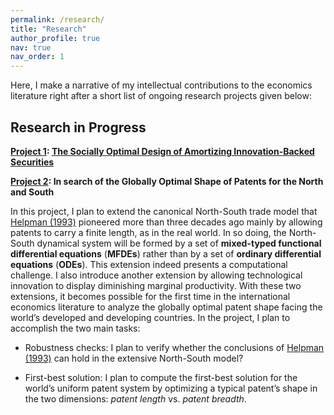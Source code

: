 ```yaml
---
permalink: /research/
title: "Research"
author_profile: true
nav: true
nav_order: 1
---
```


Here, I make a narrative of my intellectual contributions to the economics literature right after a short list of ongoing research projects given below: 

## Research in Progress

**<ins>Project 1</ins>: [The Socially Optimal Design of Amortizing Innovation-Backed Securities](https://github.com/hwanclin/hwanclin.github.io/blob/main/files/Project1.pdf)**




**<ins>Project 2</ins>: In search of the Globally Optimal Shape of Patents for the North and South**

In this project, I plan to extend the canonical North-South trade model that [Helpman (1993)](https://doi.org/10.2307/2951642) pioneered more than three decades ago mainly by allowing patents to carry a finite length, as in the real world. In so doing, the North-South dynamical system will be formed by a set of **mixed-typed functional differential equations** (**MFDEs**) rather than by a set of **ordinary differential equations** (**ODEs**). This extension indeed presents a computational challenge. I also introduce another extension by allowing technological innovation to display diminishing marginal productivity. With these two extensions, it becomes possible for the first time in the international economics literature to analyze the globally optimal patent shape facing the world’s developed and developing countries. In the project, I plan to accomplish the two main tasks:

* Robustness checks: I plan to verify whether the conclusions of [Helpman (1993)](https://doi.org/10.2307/2951642) can hold in the extensive North-South model? 

* First-best solution: I plan to compute the first-best solution for the world’s uniform patent system by optimizing a typical patent’s shape in the two dimensions: *patent length* vs. *patent breadth*. 


